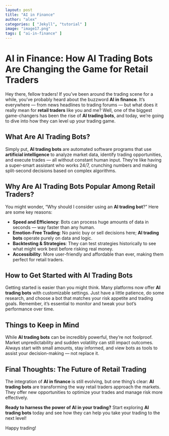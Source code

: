 ```yaml
---
layout: post
title: "AI in Finance"
author: "alex"
categories: [ "Jekyll", "tutorial" ]
image: "image17.png"
tags: [ "ai-in-finance" ]
---
```


# AI in Finance: How **AI Trading Bots** Are Changing the Game for Retail Traders

Hey there, fellow traders! If you’ve been around the trading scene for a while, you’ve probably heard about the buzzword **AI in finance**. It’s everywhere — from news headlines to trading forums — but what does it really mean for **retail traders** like you and me? Well, one of the biggest game-changers has been the rise of **AI trading bots**, and today, we’re going to dive into how they can level up your trading game.

## What Are **AI Trading Bots**?

Simply put, **AI trading bots** are automated software programs that use **artificial intelligence** to analyze market data, identify trading opportunities, and execute trades — all without constant human input. They’re like having a super-smart assistant who works 24/7, crunching numbers and making split-second decisions based on complex algorithms.

## Why Are **AI Trading Bots** Popular Among Retail Traders?

You might wonder, “Why should I consider using an **AI trading bot**?” Here are some key reasons:

- **Speed and Efficiency**: Bots can process huge amounts of data in seconds — way faster than any human.
- **Emotion-Free Trading**: No panic buy or sell decisions here; **AI trading bots** operate purely on data and logic.
- **Backtesting & Strategies**: They can test strategies historically to see what might work best before risking real money.
- **Accessibility**: More user-friendly and affordable than ever, making them perfect for retail traders.

## How to Get Started with **AI Trading Bots**

Getting started is easier than you might think. Many platforms now offer **AI trading bots** with customizable settings. Just have a little patience, do some research, and choose a bot that matches your risk appetite and trading goals. Remember, it’s essential to monitor and tweak your bot’s performance over time.

## Things to Keep in Mind

While **AI trading bots** can be incredibly powerful, they’re not foolproof. Market unpredictability and sudden volatility can still impact outcomes. Always start with small amounts, stay informed, and view bots as tools to assist your decision-making — not replace it.

## Final Thoughts: The Future of Retail Trading

The integration of **AI in finance** is still evolving, but one thing’s clear: **AI trading bots** are transforming the way retail traders approach the markets. They offer new opportunities to optimize your trades and manage risk more effectively.

**Ready to harness the power of AI in your trading?** Start exploring **AI trading bots** today and see how they can help you take your trading to the next level!

Happy trading!
